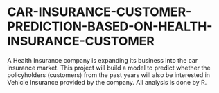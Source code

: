 # CAR-INSURANCE-CUSTOMER-PREDICTION-BASED-ON-HEALTH-INSURANCE-CUSTOMER
A Health Insurance company is expanding its business into the car insurance market. This project will build a model to predict whether the policyholders (customers) from the past years will also be interested in Vehicle Insurance provided by the company. All analysis is done by R.
